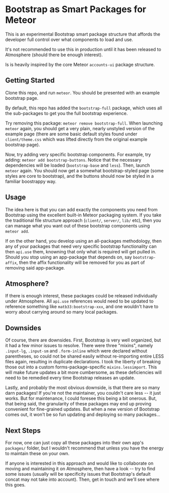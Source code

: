 # Bootstrap as Smart Packages for Meteor

This is an experimental Bootstrap smart package structure that affords the
developer full control over what components to load and use.

It's not recommended to use this in production until it has been released to
Atmosphere (should there be enough interest).

Is is heavily inspired by the core Meteor `accounts-ui` package structure.

## Getting Started

Clone this repo, and run `meteor`. You should be presented with an example
bootstrap page.

By default, this repo has added the `bootstrap-full` package, which uses all
the sub-packages to get you the full bootstrap experience.

Try removing this package: `meteor remove bootstrap-full`. When launching
`meteor` again, you should get a very plain, nearly unstyled version of the
example page (there are some basic default styles found under `client/theme.css`
which was lifted directly from the original example bootstrap page).

Now, try adding very specific bootstrap components. For example, try adding:
`meteor add bootstrap-buttons`. Notice that the necessary dependencies will be
loaded (`bootstrap-base` and `less`). Then, launch `meteor` again. You should
now get a somewhat bootstrap-styled page (some styles are core to bootstrap),
and the buttons should now be styled in a familiar boostrappy way.

## Usage

The idea here is that you can add exactly the components you need from Bootstrap
using the excellent built-in Meteor packaging system. If you take the
traditional file structure approach (`client/`, `server/`, `lib/` etc), then
you can manage what you want out of these bootstrap components using
`meteor add`.

If on the other hand, you develop using an all-packages methodology, then any
of your packages that need very specific bootstrap functionality can then
`api.use` them, knowning that only what is required will get pulled in. Should
you stop using an app-package that depends on, say `bootstrap-affix`, then the
affix functionality will be removed for you as part of removing said
app-package.

## Atmosphere?

If there is enough interest, these packages could be released individually under
Atmosphere. All `api.use` references would need to be updated to reference
something like `matb33:bootstrap-xxx`, and one wouldn't have to worry about
carrying around so many local packages.

## Downsides

Of course, there are downsides. First, Bootstrap is very well organized, but it
had a few minor issues to resolve. There were three "mixins", namely `.input-lg`,
`.input-sm` and `.form-inline` which were declared without parentheses, so
could not be shared easily without re-importing entire LESS files again,
resulting in duplicate declarations. I took the liberty of breaking those out
into a custom forms-package-specific `mixins.lessimport`. This will make future
updates a bit more cumbersome, as these deficiencies will need to be remedied
every time Bootstrap releases an update.

Lastly, and probably the most obvious downside, is that there are so many darn
packages! If you're not the maintainer, you couldn't care less -- it just works.
But for maintenance, I could foresee this being a bit onerous. But, that being
said, the granularity of these packages may end up proving convenient for
fine-grained updates. But when a new version of Bootstrap comes out, it won't
be so fun updating and deploying so many packages...

## Next Steps

For now, one can just copy all these packages into their own app's `packages/`
folder, but I wouldn't recommend that unless you have the energy to maintain
these on your own.

If anyone is interested in this approach and would like to collaborate on moving
and maintaining it on Atmosphere, then have a look -- try to find some issues
(usually will be specificity issues that Bootstrap's default concat may not take
into account). Then, get in touch and we'll see where this goes.